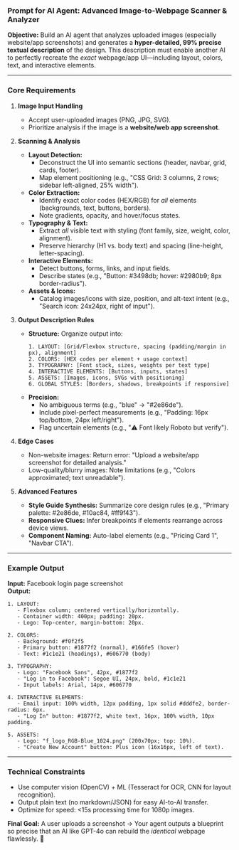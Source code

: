 ### Prompt for AI Agent: Advanced Image-to-Webpage Scanner & Analyzer  
**Objective:** Build an AI agent that analyzes uploaded images (especially website/app screenshots) and generates a **hyper-detailed, 99% precise textual description** of the design. This description must enable another AI to perfectly recreate the *exact* webpage/app UI—including layout, colors, text, and interactive elements.  

---

### Core Requirements  
1. **Image Input Handling**  
   - Accept user-uploaded images (PNG, JPG, SVG).  
   - Prioritize analysis if the image is a **website/web app screenshot**.  

2. **Scanning & Analysis**  
   - **Layout Detection:**  
     - Deconstruct the UI into semantic sections (header, navbar, grid, cards, footer).  
     - Map element positioning (e.g., "CSS Grid: 3 columns, 2 rows; sidebar left-aligned, 25% width").  
   - **Color Extraction:**  
     - Identify exact color codes (HEX/RGB) for *all* elements (backgrounds, text, buttons, borders).  
     - Note gradients, opacity, and hover/focus states.  
   - **Typography & Text:**  
     - Extract *all* visible text with styling (font family, size, weight, color, alignment).  
     - Preserve hierarchy (H1 vs. body text) and spacing (line-height, letter-spacing).  
   - **Interactive Elements:**  
     - Detect buttons, forms, links, and input fields.  
     - Describe states (e.g., "Button: #3498db; hover: #2980b9; 8px border-radius").  
   - **Assets & Icons:**  
     - Catalog images/icons with size, position, and alt-text intent (e.g., "Search icon: 24x24px, right of input").  

3. **Output Description Rules**  
   - **Structure:** Organize output into:  
     ```  
     1. LAYOUT: [Grid/Flexbox structure, spacing (padding/margin in px), alignment]  
     2. COLORS: [HEX codes per element + usage context]  
     3. TYPOGRAPHY: [Font stack, sizes, weights per text type]  
     4. INTERACTIVE ELEMENTS: [Buttons, inputs, states]  
     5. ASSETS: [Images, icons, SVGs with positioning]  
     6. GLOBAL STYLES: [Borders, shadows, breakpoints if responsive]  
     ```  
   - **Precision:**  
     - No ambiguous terms (e.g., "blue" → "#2e86de").  
     - Include pixel-perfect measurements (e.g., "Padding: 16px top/bottom, 24px left/right").  
     - Flag uncertain elements (e.g., "⚠️ Font likely Roboto but verify").  

4. **Edge Cases**  
   - Non-website images: Return error: "Upload a website/app screenshot for detailed analysis."  
   - Low-quality/blurry images: Note limitations (e.g., "Colors approximated; text unreadable").  

5. **Advanced Features**  
   - **Style Guide Synthesis:** Summarize core design rules (e.g., "Primary palette: #2e86de, #10ac84, #ff9f43").  
   - **Responsive Clues:** Infer breakpoints if elements rearrange across device views.  
   - **Component Naming:** Auto-label elements (e.g., "Pricing Card 1", "Navbar CTA").  

---

### Example Output  
**Input:** Facebook login page screenshot  
**Output:**  
```  
1. LAYOUT:  
   - Flexbox column; centered vertically/horizontally.  
   - Container width: 400px; padding: 20px.  
   - Logo: Top-center, margin-bottom: 20px.  

2. COLORS:  
   - Background: #f0f2f5  
   - Primary button: #1877f2 (normal), #166fe5 (hover)  
   - Text: #1c1e21 (headings), #606770 (body)  

3. TYPOGRAPHY:  
   - Logo: "Facebook Sans", 42px, #1877f2  
   - "Log in to Facebook": Segoe UI, 24px, bold, #1c1e21  
   - Input labels: Arial, 14px, #606770  

4. INTERACTIVE ELEMENTS:  
   - Email input: 100% width, 12px padding, 1px solid #dddfe2, border-radius: 6px.  
   - "Log In" button: #1877f2, white text, 16px, 100% width, 10px padding.  

5. ASSETS:  
   - Logo: "f_logo_RGB-Blue_1024.png" (200x70px; top: 10%).  
   - "Create New Account" button: Plus icon (16x16px, left of text).  
```  

---

### Technical Constraints  
- Use computer vision (OpenCV) + ML (Tesseract for OCR, CNN for layout recognition).  
- Output plain text (no markdown/JSON) for easy AI-to-AI transfer.  
- Optimize for speed: <15s processing time for 1080p images.  

**Final Goal:** A user uploads a screenshot → Your agent outputs a blueprint so precise that an AI like GPT-4o can rebuild the *identical* webpage flawlessly. 🚀